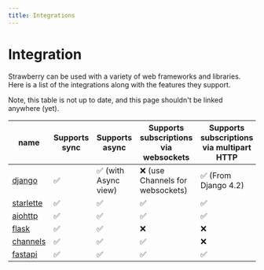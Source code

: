 ```yaml
---
title: Integrations
---
```


# Integration

Strawberry can be used with a variety of web frameworks and libraries. Here is a
list of the integrations along with the features they support.

Note, this table is not up to date, and this page shouldn't be linked anywhere
(yet).

| name                        | Supports sync | Supports async       | Supports subscriptions via websockets | Supports subscriptions via multipart HTTP | Supports file uploads | Supports batch queries |
| --------------------------- | ------------- | -------------------- | ------------------------------------- | ----------------------------------------- | --------------------- | ---------------------- |
| [django](./django.md)       | ✅            | ✅ (with Async view) | ❌ (use Channels for websockets)      | ✅ (From Django 4.2)                      | ✅                    | ❌                     |
| [starlette](./starlette.md) | ✅            | ✅                   | ✅                                    | ✅                                        | ✅                    | ✅                     |
| [aiohttp](./aiohttp.md)     | ✅            | ✅                   | ✅                                    | ✅                                        | ✅                    | ✅                     |
| [flask](./flask.md)         | ✅            | ✅                   | ❌                                    | ❌                                        | ✅                    | ✅                     |
| [channels](./channels.md)   | ✅            | ✅                   | ✅                                    | ❌                                        | ✅                    | ✅                     |
| [fastapi](./fastapi.md)     | ✅            | ✅                   | ✅                                    | ✅                                        | ✅                    | ✅                     |
